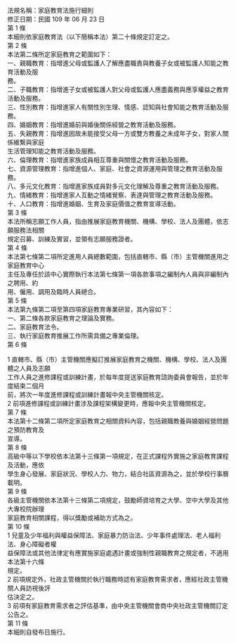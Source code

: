 法規名稱：家庭教育法施行細則  
修正日期：民國 109 年 06 月 23 日  
第 1 條  
本細則依家庭教育法（以下簡稱本法）第二十條規定訂定之。  
第 2 條  
本法第二條所定家庭教育之範圍如下：  
一、親職教育：指增進父母或監護人了解應盡職責與教養子女或被監護人知能之教育活動及服  
務。  
二、子職教育：指增進子女或被監護人對父母或監護人應盡義務與應享權益之教育活動及服務。  
三、性別教育：指增進家人有關性別生理、情感、認知與社會知能之教育活動及服務。  
四、婚姻教育：指增進婚前與婚後關係經營之教育活動及服務。  
五、失親教育：指增進因故未能接受父母一方或雙方教養之未成年子女，對家人關係維繫與家庭  
生活管理知能之教育活動及服務。  
六、倫理教育：指增進家族成員相互尊重與關懷之教育活動及服務。  
七、資源管理教育：指增進個人、家庭、社會之資源運用與管理之教育活動及服務。  
八、多元文化教育：指增進家族成員對多元文化理解及尊重之教育活動及服務。  
九、情緒教育：指增進家人互動之情緒覺察、表達與管理之教育活動及服務。  
十、人口教育：指增進婚姻、生育及家庭價值之教育宣導活動。  
第 3 條  
本法所稱志願工作人員，指由推展家庭教育機關、機構、學校、法人及團體，依志願服務法相關  
規定召募、訓練及實習，並領有志願服務證者。  
第 4 條  
本法第七條第二項所定進用人員總數範圍，包括直轄市、縣（市）主管機關進用之家庭教育中心  
主任及專任於該中心實際執行本法第七條第一項各款事項之編制內人員與非編制內之聘用、約  
用、僱用、調用及臨時人員總合。  
第 5 條  
本法第九條第二項至第四項家庭教育專業研習，其內容如下：  
一、第二條各款家庭教育之理論及實務。  
二、家庭教育法令。  
三、執行家庭教育推展工作所需具備之專業倫理。  
第 6 條  


1 直轄市、縣（市）主管機關應擬訂推展家庭教育之機關、機構、學校、法人及團體之人員及志願  
工作人員之進修課程或訓練計畫，於每年度提送家庭教育諮詢委員會報告，並於年度結束二個月  
前，將次一年度進修課程或訓練計畫報中央主管機關核定。  
2 前項進修課程或訓練計畫涉及課程架構變更時，應報中央主管機關核定。  
第 7 條  
本法第十二條第二項所定家庭教育之相關資料內容，包括親職教養與婚姻經營問題之預防教育及  
宣導。  
第 8 條  
高級中等以下學校依本法第十三條第一項規定，在正式課程外實施之家庭教育課程及活動，應依  
學生身心發展、家庭狀況、學校人力、物力，結合社區資源為之，並於學校行事曆載明。  
第 9 條  
各級主管機關依本法第十三條第二項規定，鼓勵師資培育之大學、空中大學及其他大專校院辦理  
家庭教育相關課程，得以獎勵或補助方式為之。  
第 10 條  
1 兒童及少年福利與權益保障法、家庭暴力防治法、少年事件處理法、老人福利法、身心障礙者權  
益保障法或其他法律定有應實施家庭處遇計畫或強制性親職教育之規定者，不適用本法第十六條  
規定。  
2 前項規定外，社政主管機關於執行職務時認有家庭教育需求者，應經社政主管機關人員訪視後評  
估決定之。  
3 前項有家庭教育需求者之評估基準，由中央主管機關會商中央社政主管機關訂定公告之。  
第 11 條  
本細則自發布日施行。  


